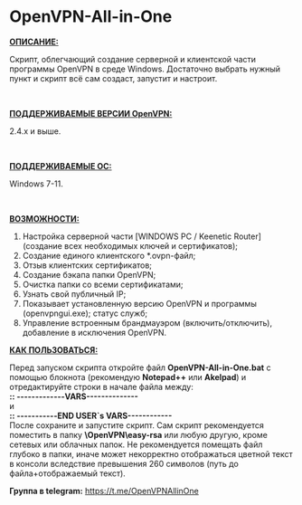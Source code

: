 # OpenVPN-All-in-One

**<ins>ОПИСАНИЕ:**</ins><br>
<p>Скрипт, облегчающий создание серверной и клиентской части программы OpenVPN в среде Windows. Достаточно выбрать нужный пункт и скрипт всё сам создаст, запустит и настроит.</p><br>

**<ins>ПОДДЕРЖИВАЕМЫЕ ВЕРСИИ OpenVPN:**</ins><br>
<p>2.4.x и выше.</p><br>

**<ins>ПОДДЕРЖИВАЕМЫЕ ОС:**</ins><br>
<p>Windows 7-11.</p><br>

**<ins>ВОЗМОЖНОСТИ:**</ins><br>
1. Настройка серверной части [WINDOWS PC / Keenetic Router] (создание всех необходимых ключей и сертификатов);
2. Создание единого клиентского *.ovpn-файл;
3. Отзыв клиентских сертификатов;
4. Создание бэкапа папки OpenVPN;
5. Очистка папки со всеми сертификатами;
6. Узнать свой публичный IP;
7. Показывает установленную версию OpenVPN и программы (openvpngui.exe); статус служб;
8. Управление встроенным брандмауэром (включить/отключить), добавление в исключения OpenVPN.

**<ins>КАК ПОЛЬЗОВАТЬСЯ:**</ins><br>

Перед запуском скрипта откройте файл **OpenVPN-All-in-One.bat** с помощью блокнота (рекомендую **Notepad++** или **Akelpad**) и отредактируйте строки в начале файла между:<br>
**:: -------------VARS--------------**<br>
и<br>
**:: -----------END USER`s VARS------------**<br>
После сохраните и запустите скрипт. Сам скрипт рекомендуется поместить в папку **\OpenVPN\easy-rsa** или любую другую, кроме сетевых или облачных папок. Не рекомендуется помещать файл глубоко в папки, иначе может некорректно отображаться цветной текст в консоли вследствие превышения 260 символов (путь до файла+отображаемый текст).

**Группа в telegram:** https://t.me/OpenVPNAllinOne
